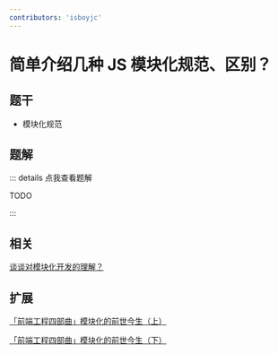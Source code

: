 ```yaml
---
contributors: 'isboyjc'
---
```


# 简单介绍几种 JS 模块化规范、区别？


## 题干

- 模块化规范



## 题解

::: details 点我查看题解

  TODO

:::


## 相关

[谈谈对模块化开发的理解？](./120030_modular_development.md)


## 扩展

[「前端工程四部曲」模块化的前世今生（上）](https://juejin.cn/post/7007946894605287432)

[「前端工程四部曲」模块化的前世今生（下）](https://juejin.cn/post/7012774158371127326)

